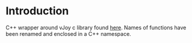 # Introduction
C++ wrapper around vJoy c library found [here](https://github.com/njz3/vJoy/tree/master/SDK/inc).
Names of functions have been renamed and enclosed in a C++ namespace.
